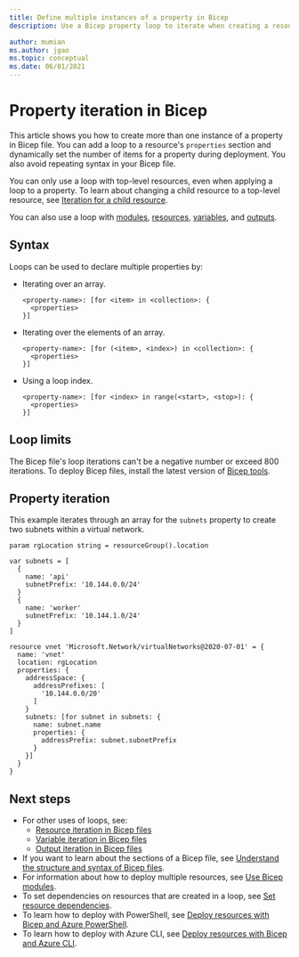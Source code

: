 ```yaml
---
title: Define multiple instances of a property in Bicep
description: Use a Bicep property loop to iterate when creating a resource property.

author: mumian
ms.author: jgao
ms.topic: conceptual
ms.date: 06/01/2021
---
```


# Property iteration in Bicep

This article shows you how to create more than one instance of a property in Bicep file. You can add a loop to a resource's `properties` section and dynamically set the number of items for a property during deployment. You also avoid repeating syntax in your Bicep file.

You can only use a loop with top-level resources, even when applying a loop to a property. To learn about changing a child resource to a top-level resource, see [Iteration for a child resource](loop-resources.md#iteration-for-a-child-resource).

You can also use a loop with [modules](loop-modules.md), [resources](loop-resources.md), [variables](loop-variables.md), and [outputs](loop-outputs.md).

## Syntax

Loops can be used to declare multiple properties by:

- Iterating over an array.

  ```bicep
  <property-name>: [for <item> in <collection>: {
    <properties>
  }]
  ```

- Iterating over the elements of an array.

  ```bicep
  <property-name>: [for (<item>, <index>) in <collection>: {
    <properties>
  }]
  ```

- Using a loop index.

  ```bicep
  <property-name>: [for <index> in range(<start>, <stop>): {
    <properties>
  }]
  ```

## Loop limits

The Bicep file's loop iterations can't be a negative number or exceed 800 iterations. To deploy Bicep files, install the latest version of [Bicep tools](install.md).

## Property iteration

This example iterates through an array for the `subnets` property to create two subnets within a virtual network.

```bicep
param rgLocation string = resourceGroup().location

var subnets = [
  {
    name: 'api'
    subnetPrefix: '10.144.0.0/24'
  }
  {
    name: 'worker'
    subnetPrefix: '10.144.1.0/24'
  }
]

resource vnet 'Microsoft.Network/virtualNetworks@2020-07-01' = {
  name: 'vnet'
  location: rgLocation
  properties: {
    addressSpace: {
      addressPrefixes: [
        '10.144.0.0/20'
      ]
    }
    subnets: [for subnet in subnets: {
      name: subnet.name
      properties: {
        addressPrefix: subnet.subnetPrefix
      }
    }]
  }
}
```

## Next steps

- For other uses of loops, see:
  - [Resource iteration in Bicep files](loop-resources.md)
  - [Variable iteration in Bicep files](loop-variables.md)
  - [Output iteration in Bicep files](loop-outputs.md)
- If you want to learn about the sections of a Bicep file, see [Understand the structure and syntax of Bicep files](file.md).
- For information about how to deploy multiple resources, see [Use Bicep modules](modules.md).
- To set dependencies on resources that are created in a loop, see [Set resource dependencies](./resource-declaration.md#set-resource-dependencies).
- To learn how to deploy with PowerShell, see [Deploy resources with Bicep and Azure PowerShell](deploy-powershell.md).
- To learn how to deploy with Azure CLI, see [Deploy resources with Bicep and Azure CLI](deploy-cli.md).
